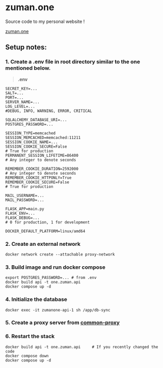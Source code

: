 # zuman.one
Source code to my personal website !

[zuman.one](https://zuman.one)

## Setup notes:
### 1. Create a **.env** file in **root** directory similar to the one mentioned below.

>**.env**
```
SECRET_KEY=...
SALT=...
PORT=...
SERVER_NAME=...
LOG_LEVEL=...
#DEBUG, INFO, WARNING, ERROR, CRITICAL

SQLALCHEMY_DATABASE_URI=...
POSTGRES_PASSWORD=...

SESSION_TYPE=memcached
SESSION_MEMCACHED=memcached:11211
SESSION_COOKIE_NAME=...
SESSION_COOKIE_SECURE=False
# True for production
PERMANENT_SESSION_LIFETIME=86400
# Any integer to denote seconds

REMEMBER_COOKIE_DURATION=2592000
# Any integer to denote seconds
REMEMBER_COOKIE_HTTPONLY=True
REMEMBER_COOKIE_SECURE=False
# True for production

MAIL_USERNAME=...
MAIL_PASSWORD=...

FLASK_APP=main.py
FLASK_ENV=...
FLASK_DEBUG=...
# 0 for production, 1 for development

DOCKER_DEFAULT_PLATFORM=linux/amd64
```

### 2. Create an external network
```
docker network create --attachable proxy-network
```

### 3. Build image and run docker compose

```
export POSTGRES_PASSWORD=... # from .env
docker build api -t one.zuman.api
docker compose up -d
```

### 4. Initialize the database

```
docker exec -it zumanone-api-1 sh /app/db-sync
```

### 5. Create a proxy server from [common-proxy](https://github.com/zuman/common-proxy)

### 6. Restart the stack
```
docker build api -t one.zuman.api     # If you recently changed the code
docker compose down
docker compose up -d
```